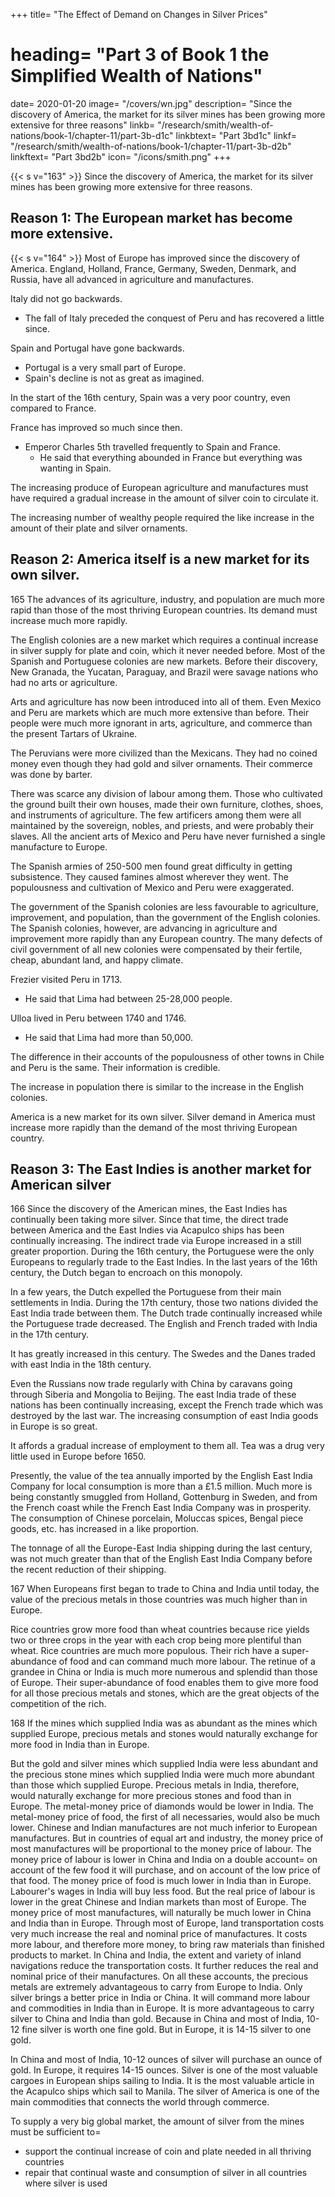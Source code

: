 +++
title=  "The Effect of Demand on Changes in Silver Prices"
# heading=  "Part 3 of Book 1 the Simplified Wealth of Nations"
date=  2020-01-20
image=  "/covers/wn.jpg"
description=  "Since the discovery of America, the market for its silver mines has been growing more extensive for three reasons"
linkb=  "/research/smith/wealth-of-nations/book-1/chapter-11/part-3b-d1c"
linkbtext=  "Part 3bd1c"
linkf=  "/research/smith/wealth-of-nations/book-1/chapter-11/part-3b-d2b"
linkftext=  "Part 3bd2b"
icon=  "/icons/smith.png"
+++


{{< s v="163" >}} Since the discovery of America, the market for its silver mines has been growing more extensive for three reasons.


## Reason 1: The European market has become more extensive.

{{< s v="164" >}} Most of Europe has improved since the discovery of America. England, Holland, France, Germany, Sweden, Denmark, and Russia, have all advanced in agriculture and manufactures.

Italy did not go backwards.
- The fall of Italy preceded the conquest of Peru and has recovered a little since.

Spain and Portugal have gone backwards.
- Portugal is a very small part of Europe.
- Spain's decline is not as great as imagined.

In the start of the 16th century, Spain was a very poor country, even compared to France.

France has improved so much since then.
- Emperor Charles 5th travelled frequently to Spain and France.
  - He said that everything abounded in France but everything was wanting in Spain.

The increasing produce of European agriculture and manufactures must have required a gradual increase in the amount of silver coin to circulate it.

The increasing number of wealthy people required the like increase in the amount of their plate and silver ornaments.


## Reason 2: America itself is a new market for its own silver.

165 The advances of its agriculture, industry, and population are much more rapid than those of the most thriving European countries. Its demand must increase much more rapidly.

The English colonies are a new market which requires a continual increase in silver supply for plate and coin, which it never needed before.
Most of the Spanish and Portuguese colonies are new markets.
Before their discovery, New Granada, the Yucatan, Paraguay, and Brazil were savage nations who had no arts or agriculture.

Arts and agriculture has now been introduced into all of them.
Even Mexico and Peru are markets which are much more extensive than before.
Their people were much more ignorant in arts, agriculture, and commerce than the present Tartars of Ukraine.

The Peruvians were more civilized than the Mexicans.
They had no coined money even though they had gold and silver ornaments.
Their commerce was done by barter.

There was scarce any division of labour among them.
Those who cultivated the ground built their own houses, made their own furniture, clothes, shoes, and instruments of agriculture.
The few artificers among them were all maintained by the sovereign, nobles, and priests, and were probably their slaves.
All the ancient arts of Mexico and Peru have never furnished a single manufacture to Europe.

The Spanish armies of 250-500 men found great difficulty in getting subsistence.
They caused famines almost wherever they went.
The populousness and cultivation of Mexico and Peru were exaggerated.

The government of the Spanish colonies are less favourable to agriculture, improvement, and population, than the government of the English colonies.
The Spanish colonies, however, are advancing in agriculture and improvement more rapidly than any European country.
The many defects of civil government of all new colonies were compensated by their fertile, cheap, abundant land, and happy climate.

Frezier visited Peru in 1713.
- He said that Lima had between 25-28,000 people.

Ulloa lived in Peru between 1740 and 1746.
- He said that Lima had more than 50,000.

The difference in their accounts of the populousness of other towns in Chile and Peru is the same. Their information is credible.

The increase in population there is similar to the increase in the English colonies.

America is a new market for its own silver. Silver demand in America must increase more rapidly than the demand of the most thriving European country.


## Reason 3: The East Indies is another market for American silver

166 Since the discovery of the American mines, the East Indies has continually been taking more silver.
Since that time, the direct trade between America and the East Indies via Acapulco ships has been continually increasing.
The indirect trade via Europe increased in a still greater proportion.
During the 16th century, the Portuguese were the only Europeans to regularly trade to the East Indies.
In the last years of the 16th century, the Dutch began to encroach on this monopoly.

In a few years, the Dutch expelled the Portuguese from their main settlements in India.
During the 17th century, those two nations divided the East India trade between them.
The Dutch trade continually increased while the Portuguese trade decreased.
The English and French traded with India in the 17th century.

It has greatly increased in this century.
The Swedes and the Danes traded with east India in the 18th century.

Even the Russians now trade regularly with China by caravans going through Siberia and Mongolia to Beijing.
The east India trade of these nations has been continually increasing, except the French trade which was destroyed by the last war.
The increasing consumption of east India goods in Europe is so great.

It affords a gradual increase of employment to them all.
Tea was a drug very little used in Europe before 1650.

Presently, the value of the tea annually imported by the English East India Company for local consumption is more than a £1.5 million.
Much more is being constantly smuggled from Holland, Gottenburg in Sweden, and from the French coast while the French East India Company was in prosperity.
The consumption of Chinese porcelain, Moluccas spices, Bengal piece goods, etc. has increased in a like proportion.

The tonnage of all the Europe-East India shipping during the last century, was not much greater than that of the English East India Company before the recent reduction of their shipping.

167 When Europeans first began to trade to China and India until today, the value of the precious metals in those countries was much higher than in Europe.

Rice countries grow more food than wheat countries because rice yields two or three crops in the year with each crop being more plentiful than wheat.
Rice countries are much more populous.
Their rich have a super-abundance of food and can command much more labour.
The retinue of a grandee in China or India is much more numerous and splendid than those of Europe.
Their super-abundance of food enables them to give more food for all those precious metals and stones, which are the great objects of the competition of the rich.

168 If the mines which supplied India was as abundant as the mines which supplied Europe, precious metals and stones would naturally exchange for more food in India than in Europe.

But the gold and silver mines which supplied India were less abundant and the precious stone mines which supplied India were much more abundant than those which supplied Europe.
Precious metals in India, therefore, would naturally exchange for more precious stones and food than in Europe.
The metal-money price of diamonds would be lower in India.
The metal-money price of food, the first of all necessaries, would also be much lower.
Chinese and Indian manufactures are not much inferior to European manufactures.
But in countries of equal art and industry, the money price of most manufactures will be proportional to the money price of labour.
The money price of labour is lower in China and India on a double account= 
on account of the few food it will purchase, and
on account of the low price of that food.
The money price of food is much lower in India than in Europe.
Labourer's wages in India will buy less food.
But the real price of labour is lower in the great Chinese and Indian markets than most of Europe.
The money price of most manufactures, will naturally be much lower in China and India than in Europe.
Through most of Europe, land transportation costs very much increase the real and nominal price of manufactures.
It costs more labour, and therefore more money, to bring raw materials than finished products to market.
In China and India, the extent and variety of inland navigations reduce the transportation costs.
It further reduces the real and nominal price of their manufactures.
On all these accounts, the precious metals are extremely advantageous to carry from Europe to India.
Only silver brings a better price in India or China.
It will command more labour and commodities in India than in Europe.
It is more advantageous to carry silver to China and India than gold.
Because in China and most of India, 10-12 fine silver is worth one fine gold.
But in Europe, it is 14-15 silver to one gold.

In China and most of India, 10-12 ounces of silver will purchase an ounce of gold.
In Europe, it requires 14-15 ounces.
Silver is one of the most valuable cargoes in European ships sailing to India.
It is the most valuable article in the Acapulco ships which sail to Manila.
The silver of America is one of the main commodities that connects the world through commerce.

To supply a very big global market, the amount of silver from the mines must be sufficient to= 
- support the continual increase of coin and plate needed in all thriving countries
- repair that continual waste and consumption of silver in all countries where silver is used
